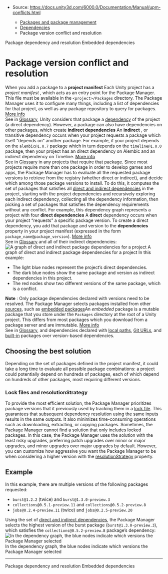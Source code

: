 * Source: https://docs.unity3d.com/6000.0/Documentation/Manual/upm-conflicts.html

  * [Packages and package management](https://docs.unity3d.com/6000.0/Documentation/Manual/PackagesList.html)
  * [Dependencies](https://docs.unity3d.com/6000.0/Documentation/Manual/dependencies-lp.html)
  * Package version conflict and resolution


[](https://docs.unity3d.com/6000.0/Documentation/Manual/upm-dependencies.html)
Package dependency and resolution
[](https://docs.unity3d.com/6000.0/Documentation/Manual/upm-embed.html)
Embedded dependencies
# Package version conflict and resolution
When you add a package to a **project manifest** Each Unity project has a _project manifest_ , which acts as an entry point for the Package Manager. This file must be available in the `<project>/Packages` directory. The Package Manager uses it to configure many things, including a list of dependencies for that project, as well as any package repository to query for packages. [More info](https://docs.unity3d.com/6000.0/Documentation/Manual/upm-manifestPrj.html)  
See in [Glossary](https://docs.unity3d.com/6000.0/Documentation/Manual/Glossary.html#Projectmanifest), Unity considers that package a [dependency](https://docs.unity3d.com/6000.0/Documentation/Manual/upm-dependencies.html) of the project (a direct dependency). However, a package can also have dependencies on other packages, which create **indirect dependencies** An **indirect** , or transitive dependency occurs when your project requests a package which itself “depends on” another package. For example, if your project depends on the `alembic@1.0.7` package which in turn depends on the `timeline@1.0.0` package, then your project has an direct dependency on Alembic and an indirect dependency on Timeline. [More info](https://docs.unity3d.com/6000.0/Documentation/Manual/upm-dependencies.html)  
See in [Glossary](https://docs.unity3d.com/6000.0/Documentation/Manual/Glossary.html#Indirectdependency) in any projects that require that package. 
Since most projects require more than one package in order to develop games and apps, the Package Manager has to evaluate all the requested package versions to retrieve from the registry (whether direct or indirect), and decide which among those package versions to install. To do this, it computes the set of packages that satisfies all [direct and indirect dependencies](https://docs.unity3d.com/6000.0/Documentation/Manual/upm-dependencies.html) in the project, starting with the project dependencies and recursively exploring each indirect dependency, collecting all the dependency information, then picking a set of packages that satisfies the dependency requirements without any conflict. For example, this dependency graph represents a project with four **direct dependencies** A **direct** dependency occurs when your project “requests” a specific package version. To create a direct dependency, you add that package and version to the **dependencies** property in your project manifest (expressed in the form `package_name@package_version`). [More info](https://docs.unity3d.com/6000.0/Documentation/Manual/upm-dependencies.html)  
See in [Glossary](https://docs.unity3d.com/6000.0/Documentation/Manual/Glossary.html#Directdependency) and all of their indirect dependencies:
![A graph of direct and indirect package dependencies for a project](https://docs.unity3d.com/6000.0/Documentation/uploads/Main/upm-conflicts.svg) A graph of direct and indirect package dependencies for a project
In this example:
  * The light blue nodes represent the project’s direct dependencies.
  * The dark blue nodes show the same package and version as indirect dependencies in this project.
  * The red nodes show two different versions of the same package, which is a conflict.


**Note** : Only package dependencies declared with versions need to be resolved. The Package Manager selects packages installed from other [sources](https://docs.unity3d.com/6000.0/Documentation/Manual/upm-concepts.html#Sources), such as [embedded packages](https://docs.unity3d.com/6000.0/Documentation/Manual/upm-embed.html)An _embedded_ package is a mutable package that you store under the `Packages` directory at the root of a Unity project. This differs from most packages which you download from a package server and are immutable. [More info](https://docs.unity3d.com/6000.0/Documentation/Manual/upm-concepts.html#Embedded)  
See in [Glossary](https://docs.unity3d.com/6000.0/Documentation/Manual/Glossary.html#Embeddedpackage), and dependencies declared with [local paths](https://docs.unity3d.com/6000.0/Documentation/Manual/upm-localpath.html), [Git URLs](https://docs.unity3d.com/6000.0/Documentation/Manual/upm-git.html), and [built-in](https://docs.unity3d.com/6000.0/Documentation/Manual/pack-build.html) packages over version-based dependencies.
## Choosing the best solution
Depending on the set of packages defined in the project manifest, it could take a long time to evaluate all possible package combinations: a project could potentially depend on hundreds of packages, each of which depend on hundreds of other packages, most requiring different versions. 
### Lock files and resolutionStrategy
To provide the most efficient solution, the Package Manager prioritizes package versions that it previously used by tracking them in a [lock file](https://docs.unity3d.com/6000.0/Documentation/Manual/upm-conflicts-auto.html). This guarantees that subsequent dependency resolution using the same inputs results in the same outputs. It also minimizes time-consuming operations such as downloading, extracting, or copying packages.
Sometimes, the Package Manager cannot find a solution that only includes locked packages. In this case, the Package Manager uses the solution with the least risky upgrades, preferring patch upgrades over minor or major upgrades, and minor upgrades over major upgrades by default. However, you can customize how aggressive you want the Package Manager to be when considering a higher version with the [resolutionStrategy](https://docs.unity3d.com/6000.0/Documentation/Manual/upm-manifestPrj.html#resolutionStrategy) property.
## Example
In this example, there are multiple versions of the following packages requested:
  * `burst@1.2.2` (twice) and `burst@1.3.0-preview.3`
  * `collections@0.5.1-preview.11` and `collections@0.5.2-preview.8`
  * `jobs@0.2.4-preview.11` (twice) and `jobs@0.2.5-preview.20`


Using the set of [direct and indirect dependencies](https://docs.unity3d.com/6000.0/Documentation/Manual/upm-dependencies.html), the Package Manager selects the highest version of the burst package (`burst@1.3.0-preview.3`), which satisfies the `collections@0.5.2-preview.8` package’s dependency:
![In the dependency graph, the blue nodes indicate which versions the Package Manager selected](https://docs.unity3d.com/6000.0/Documentation/uploads/Main/upm-resolution.svg) In the dependency graph, the blue nodes indicate which versions the Package Manager selected
* * *
[](https://docs.unity3d.com/6000.0/Documentation/Manual/upm-dependencies.html)
Package dependency and resolution
[](https://docs.unity3d.com/6000.0/Documentation/Manual/upm-embed.html)
Embedded dependencies

